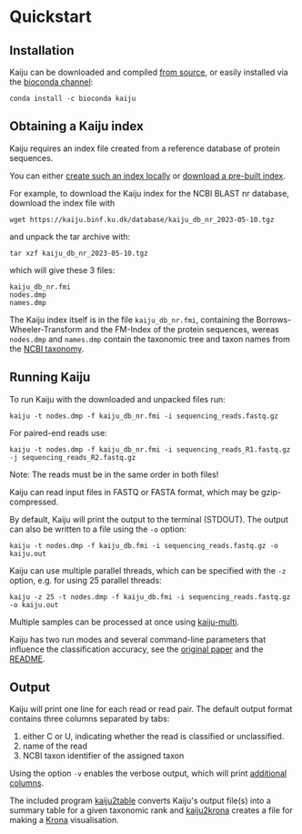# Quickstart

## Installation

Kaiju can be downloaded and compiled [from source](https://github.com/bioinformatics-centre/kaiju#compiling-kaiju-from-source),
or easily installed via the [bioconda channel](https://anaconda.org/bioconda/kaiju):

```
conda install -c bioconda kaiju
```

## Obtaining a Kaiju index

Kaiju requires an index file created from a reference database of protein sequences.

You can either [create such an index locally](https://github.com/bioinformatics-centre/kaiju#creating-the-kaiju-index) or
[download a pre-built index](https://bioinformatics-centre.github.io/kaiju/downloads.html).

For example, to download the Kaiju index for the NCBI BLAST nr database, download the index file with
```
wget https://kaiju.binf.ku.dk/database/kaiju_db_nr_2023-05-10.tgz
```
and unpack the tar archive with:
```
tar xzf kaiju_db_nr_2023-05-10.tgz
```
which will give these 3 files:
```
kaiju_db_nr.fmi
nodes.dmp
names.dmp
```
The Kaiju index itself is in the file `kaiju_db_nr.fmi`, containing the Borrows-Wheeler-Transform and the FM-Index of the protein sequences, wereas `nodes.dmp` and `names.dmp`
contain the taxonomic tree and taxon names from the [NCBI taxonomy](https://www.ncbi.nlm.nih.gov/taxonomy).


## Running Kaiju
To run Kaiju with the downloaded and unpacked files run:
```
kaiju -t nodes.dmp -f kaiju_db_nr.fmi -i sequencing_reads.fastq.gz
```

For paired-end reads use:
```
kaiju -t nodes.dmp -f kaiju_db_nr.fmi -i sequencing_reads_R1.fastq.gz -j sequencing_reads_R2.fastq.gz
```

Note: The reads must be in the same order in both files!

Kaiju can read input files in FASTQ or FASTA format, which may be gzip-compressed.

By default, Kaiju will print the output to the terminal (STDOUT).
The output can also be written to a file using the `-o` option:
```
kaiju -t nodes.dmp -f kaiju_db.fmi -i sequencing_reads.fastq.gz -o kaiju.out
```

Kaiju can use multiple parallel threads, which can be specified with the `-z` option, e.g. for using 25 parallel threads:
```
kaiju -z 25 -t nodes.dmp -f kaiju_db.fmi -i sequencing_reads.fastq.gz -o kaiju.out
```

Multiple samples can be processed at once using [kaiju-multi](https://github.com/bioinformatics-centre/kaiju#kaiju-multi).

Kaiju has two run modes and several command-line parameters that influence the classification accuracy, see the [original paper](http://www.nature.com/ncomms/2016/160413/ncomms11257/full/ncomms11257.html) and the [README](https://github.com/bioinformatics-centre/kaiju#run-modes).

## Output
Kaiju will print one line for each read or read pair.
The default output format contains three columns separated by tabs:

1. either C or U, indicating whether the read is classified or unclassified.
2. name of the read
3. NCBI taxon identifier of the assigned taxon

Using the option `-v` enables the verbose output, which will print [additional columns](https://github.com/bioinformatics-centre/kaiju#output-format).

The included program [kaiju2table](https://github.com/bioinformatics-centre/kaiju#creating-classification-summary)
converts Kaiju's output file(s) into a summary table for a given taxonomic rank and [kaiju2krona](https://github.com/bioinformatics-centre/kaiju#creating-input-file-for-krona)
creates a file for making a [Krona](https://github.com/marbl/Krona/wiki/KronaTools) visualisation.


